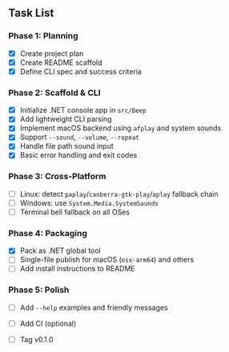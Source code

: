 ## Task List

### Phase 1: Planning
- [x] Create project plan
- [x] Create README scaffold
- [x] Define CLI spec and success criteria

### Phase 2: Scaffold & CLI
- [x] Initialize .NET console app in `src/Beep`
- [x] Add lightweight CLI parsing
- [x] Implement macOS backend using `afplay` and system sounds
- [x] Support `--sound`, `--volume`, `--repeat`
- [x] Handle file path sound input
- [x] Basic error handling and exit codes

### Phase 3: Cross-Platform
- [ ] Linux: detect `paplay`/`canberra-gtk-play`/`aplay` fallback chain
- [ ] Windows: use `System.Media.SystemSounds`
- [ ] Terminal bell fallback on all OSes

### Phase 4: Packaging
- [x] Pack as .NET global tool
- [ ] Single-file publish for macOS (`osx-arm64`) and others
- [ ] Add install instructions to README

### Phase 5: Polish
- [ ] Add `--help` examples and friendly messages
- [ ] Add CI (optional)
- [ ] Tag v0.1.0


